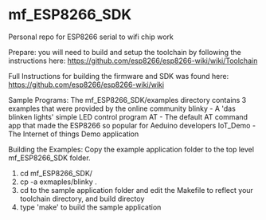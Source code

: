 mf_ESP8266_SDK
==============

Personal repo for ESP8266 serial to wifi chip work


Prepare:
  you will need to build and setup the toolchain by following the instructions here:
  https://github.com/esp8266/esp8266-wiki/wiki/Toolchain
  
Full Instructions for building the firmware and SDK was found here:
  https://github.com/esp8266/esp8266-wiki/wiki
  
  
Sample Programs:
  The mf_ESP8266_SDK/examples directory contains 3 examples that were provided by the online community
  blinky - A 'das blinken lights' simple LED control program
  AT     - The default AT command app that made the ESP8266 so popular for Aeduino developers
  IoT_Demo - The Internet of things Demo application
  
Building the Examples:
Copy the example application folder to the top level mf_ESP8266_SDK folder.
  1. cd mf_ESP8266_SDK/
  2. cp -a exmaples/blinky .
  3. cd to the sample application folder and edit the Makefile to reflect your toolchain directory, and build directoy
  4. type 'make' to build the sample application
  



